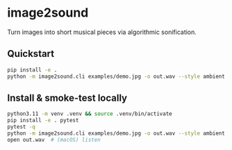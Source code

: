 # image2sound
Turn images into short musical pieces via algorithmic sonification.

## Quickstart
```bash
pip install -e .
python -m image2sound.cli examples/demo.jpg -o out.wav --style ambient --duration 20
```

## Install & smoke-test locally

```bash
python3.11 -m venv .venv && source .venv/bin/activate
pip install -e . pytest
pytest -q
python -m image2sound.cli examples/demo.jpg -o out.wav --style ambient
open out.wav  # (macOS) listen
```
